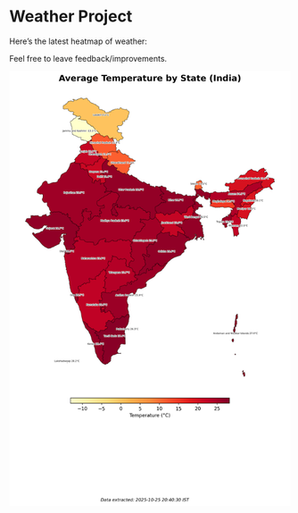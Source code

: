 # Weather Project

Here’s the latest heatmap of weather:

Feel free to leave feedback/improvements.

![India Heatmap](docs/assets/india_heatmap.png?v=FCE869)
